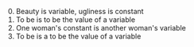 0. Beauty is variable, ugliness is constant
1. To be is to be the value of a variable
2. One woman's constant is another woman's variable
3. To be is a to be the value of a variable 